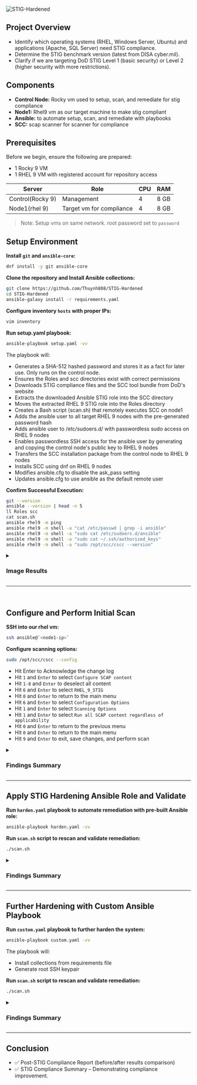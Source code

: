 ![STIG-Hardened](https://i.imgur.com/BsQNMcw.png)

## Project Overview
- Identify which operating systems (RHEL, Windows Server, Ubuntu) and applications (Apache, SQL Server) need STIG compliance.
- Determine the STIG benchmark version (latest from DISA cyber.mil).
- Clarify if we are targeting DoD STIG Level 1 (basic security) or Level 2 (higher security with more restrictions).

## Components
- **Control Node:** Rocky vm used to setup, scan, and remediate for stig compliance
- **Node1:** Rhel9 vm as our target machine to make stig compliant
- **Ansible:** to automate setup, scan, and remediate with playbooks
- **SCC:** scap scanner for scanner for compliance

## Prerequisites
Before we begin, ensure the following are prepared:
- 1 Rocky 9 VM
- 1 RHEL 9 VM with registered account for repository access 

| Server            | Role                            | CPU | RAM  |
|-------------------|---------------------------------|-----|------|
| Control(Rocky 9)  | Management                      | 4   | 8 GB |
| Node1(rhel 9)     | Target vm for compliance        | 4   | 8 GB |     

> Note: Setup vms on same network. root password set to `password`

## Setup Environment
  
**Install `git` and `ansible-core`:**
```bash
dnf install -y git ansible-core
```
**Clone the repository and Install Ansible collections:**
```bash
git clone https://github.com/Thuynh808/STIG-Hardened
cd STIG-Hardened
ansible-galaxy install -r requirements.yaml
```
**Configure inventory `hosts` with proper IPs:**
```bash
vim inventory
```
**Run setup.yaml playbook:**
```bash
ansible-playbook setup.yaml -vv
```
The playbook will:
  - Generates a SHA-512 hashed password and stores it as a fact for later use. Only runs on the control node.
  - Ensures the Roles and scc directories exist with correct permissions
  - Downloads STIG compliance files and the SCC tool bundle from DoD's website
  - Extracts the downloaded Ansible STIG role into the SCC directory
  - Moves the extracted RHEL 9 STIG role into the Roles directory
  - Creates a Bash script (scan.sh) that remotely executes SCC on node1
  - Adds the ansible user to all target RHEL 9 nodes with the pre-generated password hash
  - Adds ansible user to /etc/sudoers.d/ with passwordless sudo access on RHEL 9 nodes
  - Enables passwordless SSH access for the ansible user by generating and copying the control node's public key to RHEL 9 nodes
  - Transfers the SCC installation package from the control node to RHEL 9 nodes
  - Installs SCC using dnf on RHEL 9 nodes
  - Modifies ansible.cfg to disable the ask_pass setting
  - Updates ansible.cfg to use ansible as the default remote user

**Confirm Successful Execution:**
```bash
git --version
ansible --version | head -n 5
ll Roles scc
cat scan.sh
ansible rhel9 -m ping
ansible rhel9 -m shell -a "cat /etc/passwd | grep -i ansible"
ansible rhel9 -m shell -a "sudo cat /etc/sudoers.d/ansible"
ansible rhel9 -m shell -a "sudo cat ~/.ssh/authorized_keys"
ansible rhel9 -m shell -a "sudo /opt/scc/cscc --version"
```

<details close>
  <summary> <h3>Image Results</h3> </summary>
    
![STIG-Hardened](https://i.imgur.com/E7iWTvv.png)

- **Dependencies**:
  - Python 3.9.21 and pip are installed along with required libraries:
    - boto3
    - botocore
    - Flask
    - requests 
  - Ansible 2.15.13  installed, configured, and ready for use
  - Terraform 1.10.5 installed and functional
  - Podman 5.2.2 installed for container management
- **AWS CLI Configuration**:
  - AWS credentials are set up using a shared credentials file, and the region is configured as us-east-1
  - The IAM user is verified via sts get-caller-identity, confirming its UserId, Account, and ARN
- **ECR Repository Status**:
  - Amazon Elastic Container Registry (ECR) repository named `breach-tracker` exists, and tagged as `breach-tracker-latest`
</details>

---
<br>

## Configure and Perform Initial Scan

**SSH into our rhel vm:**
```bash
ssh ansible@`<node1-ip>`
```
**Configure scanning options:**  
```bash
sudo /opt/scc/cscc --config
```
- Hit Enter to Acknowledge the change log
- Hit `1` and `Enter` to select `Configure SCAP content`
- Hit `1-8` and `Enter` to deselect all content
- Hit `6` and `Enter` to select `RHEL_9_STIG`
- Hit `0` and `Enter` to return to the main menu
- Hit `6` and `Enter` to select `Configuration Options`
- Hit `1` and `Enter` to select `Scanning Options`
- Hit `1` and `Enter` to select `Run all SCAP content regardless of applicability`
- Hit `0` and `Enter` to return to the previous menu
- Hit `0` and `Enter` to return to the main menu
- Hit `9` and `Enter` to exit, save changes, and perform scan

<details close>
<summary> <h3>Findings Summary</h3> </summary>

![STIG-Hardened](https://i.imgur.com/BsQNMcw.png)

Opening the non-compliance html results we can determine::
- Summary bullet point
- summary thoughts of analysis
- summary predictions
</details>

---

## Apply STIG Hardening Ansible Role and Validate

**Run `harden.yaml` playbook to automate remediation with pre-built Ansible role:**
```bash
ansible-playbook harden.yaml -vv
```
**Run `scan.sh` script to rescan and validate remediation:**
```bash
./scan.sh
```

<details close>
<summary> <h3>Findings Summary</h3> </summary>

![STIG-Hardened](https://i.imgur.com/BsQNMcw.png)

Opening the non-compliance html results we can determine::
- Summary bullet point
- summary thoughts of analysis
- summary predictions
</details>

---

## Further Hardening with Custom Ansible Playbook

**Run `custom.yaml` playbook to further harden the system:**
```bash
ansible-playbook custom.yaml -vv
```
The playbook will:
  - Install collections from requirements file
  - Generate root SSH keypair

**Run `scan.sh` script to rescan and validate remediation:**
```bash
./scan.sh
```

<details close>
<summary> <h3>Findings Summary</h3> </summary>

![STIG-Hardened](https://i.imgur.com/BsQNMcw.png)

Opening the non-compliance html results we can determine::
- Summary bullet point
- summary thoughts of analysis
- summary predictions
</details>

---

## Conclusion

- ✅ Post-STIG Compliance Report (before/after results comparison)
- ✅ STIG Compliance Summary – Demonstrating compliance improvement.
